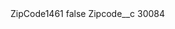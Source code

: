 <?xml version="1.0" encoding="UTF-8"?>
<CustomMetadata xmlns="http://soap.sforce.com/2006/04/metadata" xmlns:xsi="http://www.w3.org/2001/XMLSchema-instance" xmlns:xsd="http://www.w3.org/2001/XMLSchema">
    <label>ZipCode1461</label>
    <protected>false</protected>
    <values>
        <field>Zipcode__c</field>
        <value xsi:type="xsd:string">30084</value>
    </values>
</CustomMetadata>
